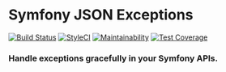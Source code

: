 # Symfony JSON Exceptions

[![Build Status](https://travis-ci.org/autologic-web/symfony-json-exceptions.svg?branch=master)](https://travis-ci.org/autologic-web/symfony-json-exceptions) [![StyleCI](https://styleci.io/repos/136459077/shield?branch=master)](https://styleci.io/repos/136459077) [![Maintainability](https://api.codeclimate.com/v1/badges/f84a52fb33300dfa6a3b/maintainability)](https://codeclimate.com/github/autologic-web/symfony-json-exceptions/maintainability) [![Test Coverage](https://api.codeclimate.com/v1/badges/f84a52fb33300dfa6a3b/test_coverage)](https://codeclimate.com/github/autologic-web/symfony-json-exceptions/test_coverage)

### Handle exceptions gracefully in your Symfony APIs.

